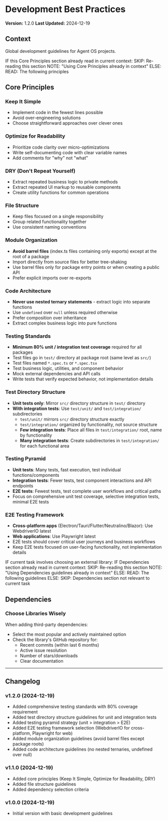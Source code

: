 # Development Best Practices

**Version:** 1.2.0
**Last Updated:** 2024-12-19

## Context

Global development guidelines for Agent OS projects.

<conditional-block context-check="core-principles">
IF this Core Principles section already read in current context:
  SKIP: Re-reading this section
  NOTE: "Using Core Principles already in context"
ELSE:
  READ: The following principles

## Core Principles

### Keep It Simple
- Implement code in the fewest lines possible
- Avoid over-engineering solutions
- Choose straightforward approaches over clever ones

### Optimize for Readability
- Prioritize code clarity over micro-optimizations
- Write self-documenting code with clear variable names
- Add comments for "why" not "what"

### DRY (Don't Repeat Yourself)
- Extract repeated business logic to private methods
- Extract repeated UI markup to reusable components
- Create utility functions for common operations

### File Structure
- Keep files focused on a single responsibility
- Group related functionality together
- Use consistent naming conventions

### Module Organization
- **Avoid barrel files** (index.ts files containing only exports) except at the root of a package
- Import directly from source files for better tree-shaking
- Use barrel files only for package entry points or when creating a public API
- Prefer explicit imports over re-exports

### Code Architecture
- **Never use nested ternary statements** - extract logic into separate functions
- Use `undefined` over `null` unless required otherwise
- Prefer composition over inheritance
- Extract complex business logic into pure functions

### Testing Standards
- **Minimum 80% unit / integration test coverage** required for all packages
- Test files go in `test/` directory at package root (same level as `src/`)
- Test files named `*.spec.ts` or `*.spec.tsx`
- Test business logic, utilities, and component behavior
- Mock external dependencies and API calls
- Write tests that verify expected behavior, not implementation details

### Test Directory Structure
- **Unit tests only**: Mirror `src/` directory structure in `test/` directory
- **With integration tests**: Use `test/unit/` and `test/integration/` subdirectories
  - `test/unit/` mirrors `src/` directory structure exactly
  - `test/integration/` organized by functionality, not source structure
  - **Few integration tests**: Place all files in `test/integration/` root, name by functionality
  - **Many integration tests**: Create subdirectories in `test/integration/` for each functional area

### Testing Pyramid
- **Unit tests**: Many tests, fast execution, test individual functions/components
- **Integration tests**: Fewer tests, test component interactions and API endpoints
- **E2E tests**: Fewest tests, test complete user workflows and critical paths
- Focus on comprehensive unit test coverage, selective integration tests, minimal E2E tests

### E2E Testing Framework
- **Cross-platform apps** (Electron/Tauri/Flutter/Neutralino/Blazor): Use WebdriverIO latest
- **Web applications**: Use Playwright latest
- E2E tests should cover critical user journeys and business workflows
- Keep E2E tests focused on user-facing functionality, not implementation details
</conditional-block>

<conditional-block context-check="dependencies" task-condition="choosing-external-library">
IF current task involves choosing an external library:
  IF Dependencies section already read in current context:
    SKIP: Re-reading this section
    NOTE: "Using Dependencies guidelines already in context"
  ELSE:
    READ: The following guidelines
ELSE:
  SKIP: Dependencies section not relevant to current task

## Dependencies

### Choose Libraries Wisely
When adding third-party dependencies:
- Select the most popular and actively maintained option
- Check the library's GitHub repository for:
  - Recent commits (within last 6 months)
  - Active issue resolution
  - Number of stars/downloads
  - Clear documentation
</conditional-block>

---

## Changelog

### v1.2.0 (2024-12-19)
- Added comprehensive testing standards with 80% coverage requirement
- Added test directory structure guidelines for unit and integration tests
- Added testing pyramid strategy (unit > integration > E2E)
- Added E2E testing framework selection (WebdriverIO for cross-platform, Playwright for web)
- Added module organization guidelines (avoid barrel files except package roots)
- Added code architecture guidelines (no nested ternaries, undefined over null)

### v1.1.0 (2024-12-19)
- Added core principles (Keep It Simple, Optimize for Readability, DRY)
- Added file structure guidelines
- Added dependency selection criteria

### v1.0.0 (2024-12-19)
- Initial version with basic development guidelines
